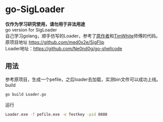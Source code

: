 # go-SigLoader
**仅作为学习研究使用，请勿用于非法用途**  
go version for SigLoader    
自己学习golang，顺手仿写的Loader，参考了[原作者](https://github.com/med0x2e)和[TimWhite](https://github.com/med0x2e/SigFlip/pull/5)师傅的代码。  
原项目地址 https://github.com/med0x2e/SigFlip    
Loader地址：https://github.com/Ne0nd0g/go-shellcode  
## 用法
参考原项目，生成一个pefile，之后loader去加载，实测bin文件可以成功上线。  
build  
```bash
go build Loader.go
```
运行  
```bash
Loader.exe -f pefile.exe -e Testkey -pid 8888
```
